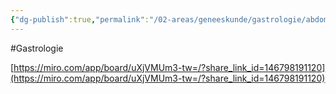 ```yaml
---
{"dg-publish":true,"permalink":"/02-areas/geneeskunde/gastrologie/abdominaal-trauma/","noteIcon":"","created":"2024-11-24T10:55:20.940+01:00","updated":"2024-12-31T16:55:09.920+01:00"}
---
```


#Gastrologie 

[https://miro.com/app/board/uXjVMUm3-tw=/?share_link_id=146798191120](https://miro.com/app/board/uXjVMUm3-tw=/?share_link_id=146798191120)

